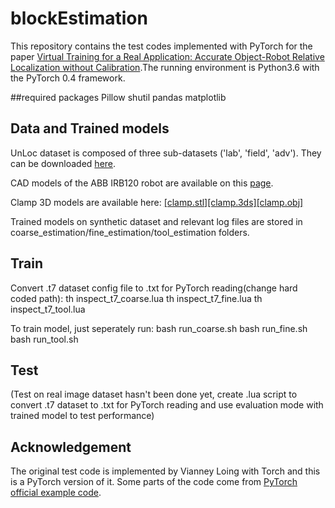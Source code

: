 # blockEstimation
This repository contains the test codes implemented with PyTorch for the paper [Virtual Training for a Real Application: Accurate Object-Robot Relative Localization without Calibration](http://imagine.enpc.fr/~loingvi/unloc/).The running environment is Python3.6 with the PyTorch 0.4 framework. 

##required packages
Pillow 
shutil
pandas 
matplotlib

## Data and Trained models
UnLoc dataset is composed of three sub-datasets ('lab', 'field', 'adv'). They can be downloaded [here](http://imagine.enpc.fr/~loingvi/unloc/UnLoc.tar.gz).

CAD models of the ABB IRB120 robot are available on this [page](https://new.abb.com/products/robotics/industrial-robots/irb-120/irb-120-cad).

Clamp 3D models are available here: [[clamp.stl]](http://imagine.enpc.fr/~loingvi/unloc/clamp.stl)[[clamp.3ds]](http://imagine.enpc.fr/~loingvi/unloc/clamp.3ds)[[clamp.obj]](http://imagine.enpc.fr/~loingvi/unloc/clamp.obj)

Trained models on synthetic dataset and relevant log files are stored in coarse_estimation/fine_estimation/tool_estimation folders. 

## Train
Convert .t7 dataset config file to .txt for PyTorch reading(change hard coded path): 
th inspect_t7_coarse.lua 
th inspect_t7_fine.lua 
th inspect_t7_tool.lua

To train model, just seperately run: 
bash run_coarse.sh
bash run_fine.sh
bash run_tool.sh
 
## Test
(Test on real image dataset hasn't been done yet, create .lua script to convert .t7 dataset to .txt  for PyTorch reading and use evaluation mode with trained model to test performance) 

## Acknowledgement
The original test code is implemented by Vianney Loing with Torch and this is a PyTorch version of it. Some parts of the code come from  [PyTorch official example code](https://github.com/pytorch/examples/tree/master/imagenet).
